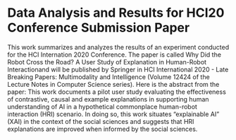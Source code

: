 # Data Analysis and Results for HCI20 Conference Submission Paper

This work summarizes and analyzes the results of an experiment conducted for the HCI Internation 2020 Conference.  The paper is called Why Did the Robot Cross the Road? A User Study of Explanation in Human-Robot Interactionand will be published by Springer in HCI International 2020 - Late Breaking Papers: Multimodality and Intelligence (Volume 12424 of the Lecture Notes in Computer Science series).  Here is the abstract from the paper:
This work documents a pilot user study evaluating the effectiveness of contrastive, causal and example explanations in supporting human understanding of AI in a hypothetical commonplace human-robot interaction (HRI) scenario. In doing so, this work situates “explainable AI” (XAI) in the context of the social sciences and suggests that HRI explanations are improved when informed by the social sciences.

